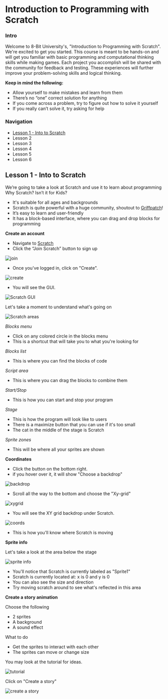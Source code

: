 # Introduction to Programming with Scratch

### Intro
Welcome to 8-Bit University's, "Introduction to Programming with Scratch". We're excited to get you started.
This course is meant to be hands-on and will get you familiar with basic programming and computational thinking skills while making games.
Each project you accomplish will be shared with the community for feedback and testing. These experiences will further improve your problem-solving skills and logical thinking.

**Keep in mind the following:**
- Allow yourself to make mistakes and learn from them
- There’s no “one” correct solution for anything
- If you come across a problem, try to figure out how to solve it yourself
- If you really can’t solve it, try asking for help

### Navigation
- [Lesson 1 -  Into to Scratch]([https://github.com/8bituniversity/8bituni/edit/main/Courses/intro.md#into-to-scratch](https://github.com/8bituniversity/8bituni/blob/main/Courses/intro.md#lesson-1---into-to-scratch))
- Lesson 2
- Lesson 3
- Lesson 4
- Lesson 5
- Lesson 6

## Lesson 1 - Into to Scratch

We’re going to take a look at Scratch and use it to learn about programming
Why Scratch? Isn’t it for Kids?
- It's suitable for all ages and backgrounds
- Scratch is quite powerful with a huge community, shoutout to [Griffpatch](https://www.youtube.com/@griffpatch)!
- It’s easy to learn and user-friendly
- It has a block-based interface, where you can drag and drop blocks for programming

**Create an account**

- Navigate to [Scratch](https://scratch.mit.edu/)
- Click the “Join Scratch” button to sign up

![join](https://i.imgur.com/BJ9hJVI.jpg)

- Once you've logged in, click on "Create".

![create](https://i.imgur.com/NxWyM2z.png)

- You will see the GUI.

![Scratch GUI](https://i.imgur.com/flJSnWv.png)

Let's take a moment to understand what's going on

![Scratch areas](https://i.imgur.com/pR7ZUht.jpg)

*Blocks menu*
- Click on any colored circle in the blocks menu
- This is a shortcut that will take you to what you're looking for

*Blocks list*
- This is where you can find the blocks of code

*Script area*
- This is where you can drag the blocks to combine them

*Start/Stop*
- This is how you can start and stop your program

*Stage*
- This is how the program will look like to users
- There is a maximize button that you can use if it's too small
- The cat in the middle of the stage is Scratch

*Sprite zones*
- This will be where all your sprites are shown

**Coordinates**
- Click the button on the bottom right.
- if you hover over it, it will show "Choose a backdrop"

![backdrop](https://i.imgur.com/pHeggnl.jpg)

- Scroll all the way to the bottom and choose the "Xy-grid"

![xygrid](https://i.imgur.com/TwjkdU5.png)

- You will see the XY grid backdrop under Scratch.

![coords](https://i.imgur.com/L74obwR.jpg)

- This is how you'll know where Scratch is moving

**Sprite info**

Let's take a look at the area below the stage

![sprite info](https://i.imgur.com/usGTEd6.jpg)

- You'll notice that Scratch is currently labeled as "Sprite1"
- Scratch is currently located at: x is 0 and y is 0
- You can also see the size and direction
- Try moving scratch around to see what's reflected in this area

**Create a story animation**

Choose the following
- 2 sprites
- A background
- A sound effect

What to do
- Get the sprites to interact with each other
- The sprites can move or change size

You may look at the tutorial for ideas.

![tutorial](https://i.imgur.com/LR9f4oR.png)

Click on "Create a story"

![create a story](https://i.imgur.com/C1fC1SN.png)
